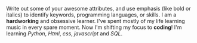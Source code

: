 Write out some of your awesome attributes, and use emphasis (like bold or italics) to identify keywords, programming languages, or skills. 
I am a **hardworking** and obsessive learner. I've spent mostly of my life learning music in every spare moment. Now I'm shifting my focus to **coding**! I'm learning *Python*, *Html*, *css*, *javascript* and *SQL*. 

